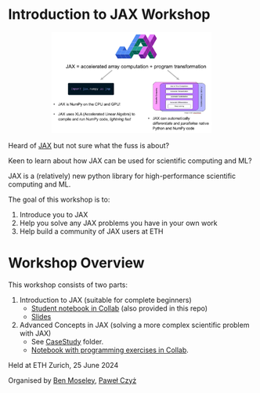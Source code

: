 # Introduction to JAX Workshop

<p align="center">
    <img src="what-is-jax.png" alt="JAX = accelerated array computation + program transformation" width=65%>
</p>

Heard of [JAX](https://jax.readthedocs.io/en/latest/index.html) but not sure what the fuss is about? 

Keen to learn about how JAX can be used for scientific computing and ML?

JAX is a (relatively) new python library for high-performance scientific computing and ML. 

The goal of this workshop is to:
1) Introduce you to JAX
2) Help you solve any JAX problems you have in your own work
3) Help build a community of JAX users at ETH

# Workshop Overview
This workshop consists of two parts:
1) Introduction to JAX (suitable for complete beginners)
   - [Student notebook in Collab](https://colab.research.google.com/drive/1GK5TNw8kQ8ThbEWMn5k5XW9cbQdDa2Rw?usp=sharing) (also provided in this repo)
   - [Slides](https://benmoseley.blog/uploads/slides/24_06_Introduction_to_JAX_Workshop.pdf)
3) Advanced Concepts in JAX (solving a more complex scientific problem with JAX)
   - See [CaseStudy](./CaseStudy) folder.
   - [Notebook with programming exercises in Collab](https://colab.research.google.com/drive/1iseBXw9rlMEeRHns7dLHtakTe0wJq9OS).

Held at ETH Zurich, 25 June 2024

Organised by [Ben Moseley](https://github.com/benmoseley), [Paweł Czyż](https://github.com/pawel-czyz)
